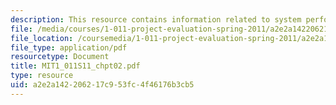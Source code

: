 ```yaml
---
description: This resource contains information related to system performance.
file: /media/courses/1-011-project-evaluation-spring-2011/a2e2a142206217c953fc4f46176b3cb5_MIT1_011S11_chpt02.pdf
file_location: /coursemedia/1-011-project-evaluation-spring-2011/a2e2a142206217c953fc4f46176b3cb5_MIT1_011S11_chpt02.pdf
file_type: application/pdf
resourcetype: Document
title: MIT1_011S11_chpt02.pdf
type: resource
uid: a2e2a142-2062-17c9-53fc-4f46176b3cb5
---
```

